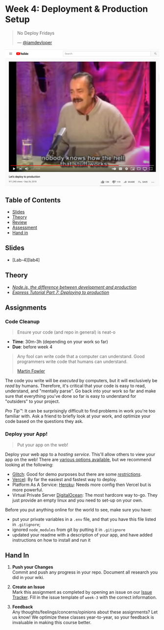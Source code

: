 # Week 4: Deployment & Production Setup

> No Deploy Fridays
>
> — [@iamdevloper](https://twitter.com/iamdevloper/status/1108993784132587520)

[![](assets/covers/deploying.png)](https://www.youtube.com/watch?v=5p8wTOr8AbU)

## Table of Contents

- [Slides](#slides)
- [Theory](#theory)
- [Review](#review)
- [Assessment](#assesment)
- [Hand in](#hand-in)

## Slides

- [Lab-4][lab4]

## Theory

- [_Node.js, the difference between development and production_](https://nodejs.dev/learn/nodejs-the-difference-between-development-and-production)
- [_Express Tutorial Part 7: Deploying to production_](https://developer.mozilla.org/en-US/docs/Learn/Server-side/Express_Nodejs/deployment)

## Assignments

### Code Cleanup

> Ensure your code (and repo in general) is neat-o

- **Time**: 30m-3h (depending on your work so far)
- **Due**: before week 4

> Any fool can write code that a computer can understand. Good programmers write
> code that humans can understand.
>
> [Martin Fowler](https://twitter.com/martinfowler/status/1067179181140844544)

The code you write will be _executed_ by computers, but it will exclusively be
_read_ by humans. Therefore, it's critical that your code is easy to read,
understand, and "mentally parse". Go back into your work so far and make sure
that everything you've done so far is easy to understand for "outsiders" to your
project.

_Pro Tip™_: It can be surprisingly difficult to find problems in work you're too
familiar with. Ask a friend to briefly look at your work, and optimize your code
based on the questions they ask.

### Deploy your App!

> Put your app on the web!

Deploy your web app to a _hosting service_. This'll allow others to view your
app on the web! There are
[various options available](https://nodejs.dev/learn/where-to-host-a-nodejs-app),
but we recommend looking at the following:

- [Glitch](https://glitch.com/): Good for demo purposes but there are some
  [_restrictions_](https://glitch.com/faq#restrictions).
- [Vercel](https://vercel.com): By far the easiest and fastest way to deploy.
- Platform As A Service:
  [Heroku](https://devcenter.heroku.com/articles/getting-started-with-nodejs):
  Needs more config then Vercel but is more powerful.
- Virtual Private Server [DigitalOcean](https://www.digitalocean.com/): The most
  hardcore way to-go. They just provide an empty linux and you need to set-up on
  your own.

Before you put anything online for the world to see, make sure you have:

- put your private variables in a `.env` file, and that you have this file
  listed in `.gitignore`;
- ignored `node_modules` from git by putting it in `.gitignore`
- updated your readme with a description of your app, and have added
  instructions on how to install and run it

## Hand In

1. **Push your Changes**  
   Commit and push any progress in your repo. Document all research you did in
   your wiki.

2. **Create an Issue**  
   Mark this assignment as completed by opening an issue on our
   [Issue Tracker](https://github.com/cmda-bt/pt-course-20-21/issues/new/choose).
   Fill in the issue template of `week-3` with the correct information.

3. **Feedback**  
   Any thoughts/feelings/concerns/opinions about these assignments? Let us know!
   We optimize these classes year-to-year, so your feedback is invaluable in
   making this course better.
